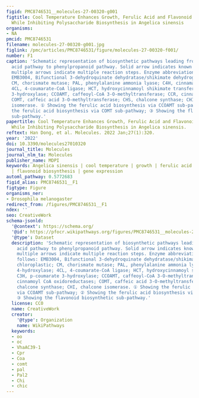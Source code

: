 ```yaml
---
figid: PMC8746531__molecules-27-00320-g001
figtitle: Cool Temperature Enhances Growth, Ferulic Acid and Flavonoid Biosynthesis
  While Inhibiting Polysaccharide Biosynthesis in Angelica sinensis
organisms:
- NA
pmcid: PMC8746531
filename: molecules-27-00320-g001.jpg
figlink: /pmc/articles/PMC8746531/figure/molecules-27-00320-f001/
number: F1
caption: 'Schematic representation of biosynthetic pathways leading from shikimic
  acid pathway to phenylpropanoid pathway. Solid arrow indicates known steps, whereas
  multiple arrows indicate multiple reaction steps. Enzyme abbreviations are as follows:
  EMB3004, Bifunctional 3-dehydroquinate dehydratase/shikimate dehydrogenase, chloroplastic;
  CM, chorismate mutase; PAL, phenylalanine ammonia lyase; C4H, cinnamate 4-hydroxylase;
  4CL, 4-coumarate-CoA ligase; HCT, hydroxycinnamoyl shikimate transferase; C3H, p-coumarate
  3-hydroxylase; CCOAMT, caffeoyl-CoA 3-O-methyltransferase; CCR, cinnamoyl CoA oxidoreductases;
  COMT, caffeic acid 3-O-methyltransferase; CHS, chalcone synthase; CHI, chalcone
  isomerase. ① Showing the ferulic acid biosynthesis via CCOAMT sub-pathway; ② Showing
  the ferulic acid biosynthesis via COMT sub-pathway; ③ Showing the flavonoid biosynthetic
  sub-pathway.'
papertitle: Cool Temperature Enhances Growth, Ferulic Acid and Flavonoid Biosynthesis
  While Inhibiting Polysaccharide Biosynthesis in Angelica sinensis.
reftext: Han Dong, et al. Molecules. 2022 Jan;27(1):320.
year: '2022'
doi: 10.3390/molecules27010320
journal_title: Molecules
journal_nlm_ta: Molecules
publisher_name: MDPI
keywords: Angelica sinensis | cool temperature | growth | ferulic acid biosynthesis
  | flavonoid biosynthesis | gene expression
automl_pathway: 0.5772683
figid_alias: PMC8746531__F1
figtype: Figure
organisms_ner:
- Drosophila melanogaster
redirect_from: /figures/PMC8746531__F1
ndex: ''
seo: CreativeWork
schema-jsonld:
  '@context': https://schema.org/
  '@id': https://pfocr.wikipathways.org/figures/PMC8746531__molecules-27-00320-g001.html
  '@type': Dataset
  description: 'Schematic representation of biosynthetic pathways leading from shikimic
    acid pathway to phenylpropanoid pathway. Solid arrow indicates known steps, whereas
    multiple arrows indicate multiple reaction steps. Enzyme abbreviations are as
    follows: EMB3004, Bifunctional 3-dehydroquinate dehydratase/shikimate dehydrogenase,
    chloroplastic; CM, chorismate mutase; PAL, phenylalanine ammonia lyase; C4H, cinnamate
    4-hydroxylase; 4CL, 4-coumarate-CoA ligase; HCT, hydroxycinnamoyl shikimate transferase;
    C3H, p-coumarate 3-hydroxylase; CCOAMT, caffeoyl-CoA 3-O-methyltransferase; CCR,
    cinnamoyl CoA oxidoreductases; COMT, caffeic acid 3-O-methyltransferase; CHS,
    chalcone synthase; CHI, chalcone isomerase. ① Showing the ferulic acid biosynthesis
    via CCOAMT sub-pathway; ② Showing the ferulic acid biosynthesis via COMT sub-pathway;
    ③ Showing the flavonoid biosynthetic sub-pathway.'
  license: CC0
  name: CreativeWork
  creator:
    '@type': Organization
    name: WikiPathways
  keywords:
  - oo
  - oc
  - VhaAC39-1
  - Cpr
  - Coa
  - comt
  - pal
  - Pal2
  - Chi
  - chic
---
```

